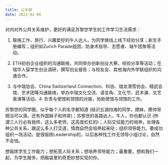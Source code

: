 ```yaml
---
title: 公关部
date: 2023-02-06
---
```


对内对外公共关系维护，更好的满足苏黎世学生的工作学习生活需求：

1. 联络工作、旅行、兴趣爱好的牛人达人，为同学做线上线下经验分享；新生手册编写；组织如Zurich Parade组团、防身术指导、志愿者、端午团聚等活动。

2. ETH初创企业组织的沟通联络，共同举办创新创业大赛，经验分享等活动；在瑞华人留学生创业调研，撰写创业报告；与校友会、其他海内外学联组织的沟通合作。

3. 与中瑞协会、China Switzerland Connection、科协、瑞龙滑雪协会、精武会馆、艺术团等沟通联络，举办中瑞文化交流、语言角、文化节、武术课、文艺表演等活动。4. 负责与使馆和领馆的对接，协助使馆与领馆的工作。

苏黎世的同学圈，似乎每个人的名字都知道 (结识五湖四海的同学，撩妹，撩帅哥相当可以滴，还有外国妹子和帅哥)；苏黎世的各路达人，牛人，你也都认识 (所谓三人行必有我师，这么多老师，这高度杠杠的)；人际交往能力的培养。处理各种公共关系，跟这么多人打交道，情商自然会培养起来哒；组织领导能力。要成功组织一场活动，是很锻炼Leadership的，以后各种找工作无领导小组讨论，自然不会怕。

想锻炼学生工作能力；想拓宽人际关系；想培养领导能力；最重要，想和我们一起，为学生服务，把脑袋里的奇思妙想实现的你。
